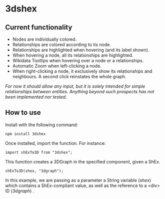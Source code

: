 # 3dshex

## Current functionality
* Nodes are individually colored.
* Relationships are colored according to its node.
* Relationships are highlighted when hovering (and its label shown).
* When hovering a node, all its relationships are highlighted.
* Wikidata Tooltips when hovering over a node or a relationships.
* Automatic Zoom when left-clicking a node.
* When right-clicking a node, it exclusively show its relationships and neighbours. A second click reinstates the whole graph.

_For now it should allow any input, but it is solely intended for simple relationships between entities. Anything beyond such prospects has not been implemented nor tested._

## How to use

Install with the following command:

```
npm install 3dshex
```

Once installed, import the function. For instance:

```
import shExTo3D from "3dshex";
```

This function creates a 3DGraph in the specified component, given a ShEx.

```
shExTo3D(shex, "3dgraph");	
```

In this example, we are passing as a parameter a String variable (_shex_) which contains a ShEx-compliant value, 
as well as the reference to a \<div\> ID  (_3dgraph_) .
